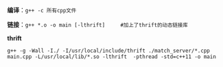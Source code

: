 **编译**：`g++ -c 所有cpp文件`

**链接**：`g++ *.o -o main [-lthrift]     #加上了thrift的动态链接库`

**thrift** 

`g++ -g -Wall -I./ -I/usr/local/include/thrift ./match_server/*.cpp main.cpp -L/usr/local/lib/*.so -lthrift  -pthread -std=c++11 -o main`
